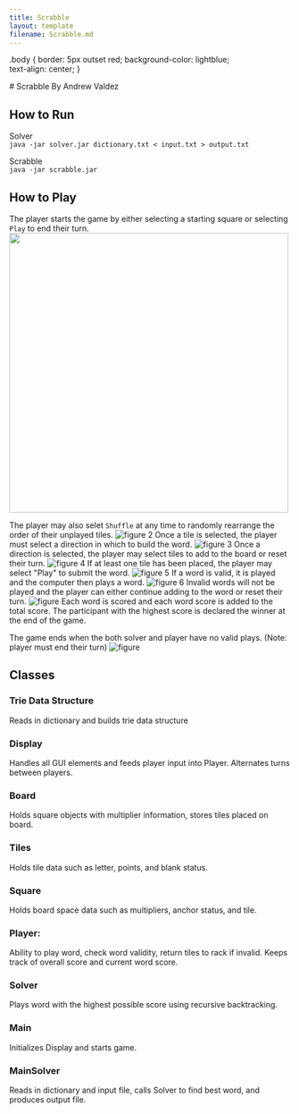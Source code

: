 ```yaml
---
title: Scrabble
layout: template
filename: Scrabble.md
--- 
```

.body {
  border: 5px outset red;
  background-color: lightblue;    
  text-align: center;
}

<div class="body">
# Scrabble
By Andrew Valdez 

## How to Run
Solver     
`java -jar solver.jar dictionary.txt < input.txt > output.txt`

Scrabble   
`java -jar scrabble.jar`


## How to Play

The player starts the game by either selecting a starting square or selecting `Play` to end their turn.
<img src="resources/starting-tile.png" width="500" height="500">
  
The player may also selet `Shuffle` at any time to randomly rearrange the order of their unplayed tiles.
![figure 2](resources/shuffle.png)
Once a tile is selected, the player must select a direction in which to build the word.
![figure 3](resources/direction.png)
Once a direction is selected, the player may select tiles to add to the board or reset their turn.
![figure 4](resources/tile-select.png)
If at least one tile has been placed, the player may select "Play" to submit the word. 
![figure 5](resources/first-word.png)
If a word is valid, it is played and the computer then plays a word.
![figure 6](resources/comp-first.png)
Invalid words will not be played and the player can either continue adding to the word or reset their turn.
![figure ](resources/invalid-word.png)
Each word is scored and each word score is added to the total score.
The participant with the highest score is declared the winner at the end of the game.

The game ends when the both solver and player have no valid plays. (Note: player must end their turn)
![figure ](resources/end.png)


## Classes

### Trie Data Structure
Reads in dictionary and builds trie data structure
### Display
Handles all GUI elements and feeds player input into Player. Alternates turns between players.
### Board
Holds square objects with multiplier information, stores tiles placed on board.
### Tiles
Holds tile data such as letter, points, and blank status.
### Square
Holds board space data such as multipliers, anchor status, and tile.
### Player:
Ability to play word, check word validity, return tiles to rack if invalid. 
Keeps track of overall score and current word score.
### Solver
Plays word with the highest possible score using recursive backtracking.
### Main
Initializes Display and starts game.
### MainSolver
Reads in dictionary and input file, calls Solver to find best word, and produces output file.
</div>
